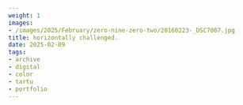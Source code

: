 ```yaml
---
weight: 1
images:
- /images/2025/February/zero-nine-zero-two/20160223-_DSC7007.jpg
title: horizontally challenged.
date: 2025-02-09
tags:
- archive
- digital
- color
- tartu
- portfolio
---
```


